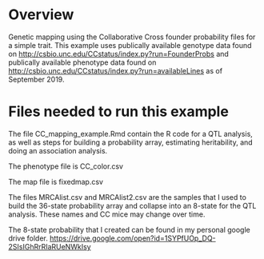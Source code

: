 # Overview

Genetic mapping using the Collaborative Cross founder probability files for a simple trait. This example uses publically available genotype data found on http://csbio.unc.edu/CCstatus/index.py?run=FounderProbs and publically available phenotype data found on http://csbio.unc.edu/CCstatus/index.py?run=availableLines as of September 2019. 

# Files needed to run this example
The file CC_mapping_example.Rmd contain the R code for a QTL analysis, as well as steps for building a probability array, estimating heritability, and doing an association analysis. 

The phenotype file is CC_color.csv

The map file is fixedmap.csv

The files MRCAlist.csv and MRCAlist2.csv are the samples that I used to build the 36-state probability array and collapse into an 8-state for the QTL analysis. These names and CC mice may change over time.

The 8-state probability that I created can be found in my personal google drive folder.
https://drive.google.com/open?id=1SYPfUOp_DQ-2SIsIGhRrRIaRUeNWkIsy
